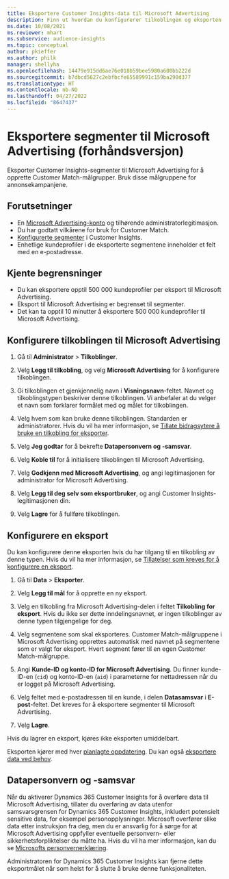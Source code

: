 ```yaml
---
title: Eksportere Customer Insights-data til Microsoft Advertising
description: Finn ut hvordan du konfigurerer tilkoblingen og eksporten til Microsoft Advertising.
ms.date: 10/08/2021
ms.reviewer: mhart
ms.subservice: audience-insights
ms.topic: conceptual
author: pkieffer
ms.author: philk
manager: shellyha
ms.openlocfilehash: 14479e915dd6ae76e018b59bee5980a600bb222d
ms.sourcegitcommit: b7dbcd5627c2ebfbcfe65589991c159ba290d377
ms.translationtype: HT
ms.contentlocale: nb-NO
ms.lasthandoff: 04/27/2022
ms.locfileid: "8647437"
---
```

# <a name="export-segments-to-microsoft-advertising-preview"></a>Eksportere segmenter til Microsoft Advertising (forhåndsversjon)

Eksporter Customer Insights-segmenter til Microsoft Advertising for å opprette Customer Match-målgrupper. Bruk disse målgruppene for annonsekampanjene.

## <a name="prerequisites"></a>Forutsetninger

-   En [Microsoft Advertising-konto](https://ads.microsoft.com/) og tilhørende administratorlegitimasjon.
-   Du har godtatt vilkårene for bruk for Customer Match. 
-   [Konfigurerte segmenter](segments.md) i Customer Insights.
-   Enhetlige kundeprofiler i de eksporterte segmentene inneholder et felt med en e-postadresse.

## <a name="known-limitations"></a>Kjente begrensninger

- Du kan eksportere opptil 500 000 kundeprofiler per eksport til Microsoft Advertising.
- Eksport til Microsoft Advertising er begrenset til segmenter.
- Det kan ta opptil 10 minutter å eksportere 500 000 kundeprofiler til Microsoft Advertising. 


## <a name="set-up-the-connection-to-microsoft-advertising"></a>Konfigurere tilkoblingen til Microsoft Advertising

1. Gå til **Administrator** > **Tilkoblinger**.

1. Velg **Legg til tilkobling**, og velg **Microsoft Advertising** for å konfigurere tilkoblingen.

1. Gi tilkoblingen et gjenkjennelig navn i **Visningsnavn**-feltet. Navnet og tilkoblingstypen beskriver denne tilkoblingen. Vi anbefaler at du velger et navn som forklarer formålet med og målet for tilkoblingen.

1. Velg hvem som kan bruke denne tilkoblingen. Standarden er administratorer. Hvis du vil ha mer informasjon, se [Tillate bidragsytere å bruke en tilkobling for eksporter](connections.md#allow-contributors-to-use-a-connection-for-exports).

1. Velg **Jeg godtar** for å bekrefte **Datapersonvern og -samsvar**.

1. Velg **Koble til** for å initialisere tilkoblingen til Microsoft Advertising.

1. Velg **Godkjenn med Microsoft Advertising**, og angi legitimasjonen for administrator for Microsoft Advertising.

1. Velg **Legg til deg selv som eksportbruker**, og angi Customer Insights-legitimasjonen din.

1. Velg **Lagre** for å fullføre tilkoblingen.

## <a name="configure-an-export"></a>Konfigurere en eksport

Du kan konfigurere denne eksporten hvis du har tilgang til en tilkobling av denne typen. Hvis du vil ha mer informasjon, se [Tillatelser som kreves for å konfigurere en eksport](export-destinations.md#set-up-a-new-export).

1. Gå til **Data** > **Eksporter**.

1. Velg **Legg til mål** for å opprette en ny eksport.

1. Velg en tilkobling fra Microsoft Advertising-delen i feltet **Tilkobling for eksport**. Hvis du ikke ser dette inndelingsnavnet, er ingen tilkoblinger av denne typen tilgjengelige for deg.

1. Velg segmentene som skal eksporteres. Customer Match-målgruppene i Microsoft Advertising opprettes automatisk med navnet på segmentene som er valgt for eksport. Hvert segment fører til en egen Customer Match-målgruppe. 

1. Angi **Kunde-ID og konto-ID for Microsoft Advertising**. Du finner kunde-ID-en (`cid`) og konto-ID-en (`aid`) i parameterne for nettadressen når du er logget på Microsoft Advertising.

1. Velg feltet med e-postadressen til en kunde, i delen **Datasamsvar** i **E-post**-feltet. Det kreves for å eksportere segmenter til Microsoft Advertising.

1. Velg **Lagre**.

Hvis du lagrer en eksport, kjøres ikke eksporten umiddelbart.

Eksporten kjører med hver [planlagte oppdatering](system.md#schedule-tab). Du kan også [eksportere data ved behov](export-destinations.md#run-exports-on-demand). 


## <a name="data-privacy-and-compliance"></a>Datapersonvern og -samsvar

Når du aktiverer Dynamics 365 Customer Insights for å overføre data til Microsoft Advertising, tillater du overføring av data utenfor samsvarsgrensen for Dynamics 365 Customer Insights, inkludert potensielt sensitive data, for eksempel personopplysninger. Microsoft overfører slike data etter instruksjon fra deg, men du er ansvarlig for å sørge for at Microsoft Advertising oppfyller eventuelle personvern- eller sikkerhetsforpliktelser du måtte ha. Hvis du vil ha mer informasjon, kan du se [Microsofts personvernerklæring](https://go.microsoft.com/fwlink/?linkid=396732).

Administratoren for Dynamics 365 Customer Insights kan fjerne dette eksportmålet når som helst for å slutte å bruke denne funksjonaliteten.
